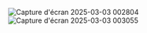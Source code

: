 ![Capture d'écran 2025-03-03 002804](https://github.com/user-attachments/assets/b30eeba7-f94f-4afb-8f93-da6396b735f4)
![Capture d'écran 2025-03-03 003055](https://github.com/user-attachments/assets/a2c73012-cf6a-4472-b768-e051accbe09b)

